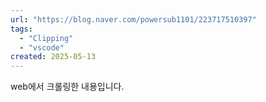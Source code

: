 ```yaml
---
url: "https://blog.naver.com/powersub1101/223717510397"
tags:
  - "Clipping"
  - "vscode"
created: 2025-05-13
---
```



web에서 크롤링한 내용입니다.
